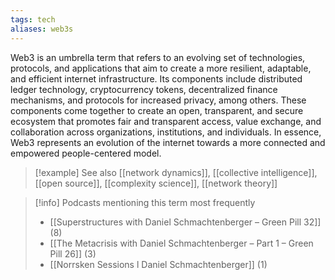 ```yaml
---
tags: tech
aliases: web3s
---
```


Web3 is an umbrella term that refers to an evolving set of technologies, protocols, and applications that aim to create a more resilient, adaptable, and efficient internet infrastructure. Its components include distributed ledger technology, cryptocurrency tokens, decentralized finance mechanisms, and protocols for increased privacy, among others. These components come together to create an open, transparent, and secure ecosystem that promotes fair and transparent access, value exchange, and collaboration across organizations, institutions, and individuals. In essence, Web3 represents an evolution of the internet towards a more connected and empowered people-centered model.

> [!example] See also
> [[network dynamics]], [[collective intelligence]], [[open source]], [[complexity science]], [[network theory]]

> [!info] Podcasts mentioning this term most frequently
> * [[Superstructures with Daniel Schmachtenberger – Green Pill 32]] (8)
> * [[The Metacrisis with Daniel Schmachtenberger – Part 1 – Green Pill 26]] (3)
> * [[Norrsken Sessions l Daniel Schmachtenberger]] (1)